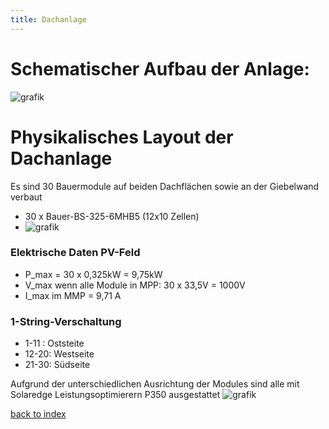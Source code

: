 ```yaml
---
title: Dachanlage
---
```


# Schematischer Aufbau der Anlage:
![grafik](https://github.com/user-attachments/assets/f6152812-2e12-4032-bd47-2c13b30e043b)

# Physikalisches Layout der Dachanlage
Es sind 30 Bauermodule auf beiden Dachflächen sowie an der Giebelwand verbaut
- 30 x Bauer-BS-325-6MHB5  (12x10 Zellen)
- ![grafik](https://github.com/user-attachments/assets/933f7e08-1284-4ed5-894d-bf5ba9f3f2bc)


### Elektrische Daten PV-Feld
- P_max = 30 x 0,325kW = 9,75kW
- V_max wenn alle Module in MPP: 30 x 33,5V = 1000V
- I_max im MMP = 9,71 A
### 1-String-Verschaltung
- 1-11 : Oststeite
- 12-20: Westseite
- 21-30: Südseite
  
Aufgrund der unterschiedlichen Ausrichtung der Modules sind alle mit Solaredge Leistungsoptimierern P350 ausgestattet
![grafik](https://github.com/user-attachments/assets/2ee21908-1780-4fe2-8aa3-1e4d2b231c07)

[back to index](installation.md)

